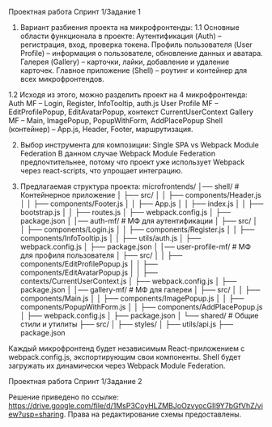 Проектная работа Спринт 1/Задание 1

1. Вариант разбиения проекта на микрофронтенды:
1.1 Основные области функционала в проекте:
Аутентификация (Auth) – регистрация, вход, проверка токена.
Профиль пользователя (User Profile) – информация о пользователе, обновление данных и аватара.
Галерея (Gallery) – карточки, лайки, добавление и удаление карточек.
Главное приложение (Shell) – роутинг и контейнер для всех микрофронтендов.

1.2 Исходя из этого, можно разделить проект на 4 микрофронтенда:
Auth MF – Login, Register, InfoTooltip, auth.js
User Profile MF – EditProfilePopup, EditAvatarPopup, контекст CurrentUserContext
Gallery MF – Main, ImagePopup, PopupWithForm, AddPlacePopup
Shell (контейнер) – App.js, Header, Footer, маршрутизация.

2. Выбор инструмента для композиции:
Single SPA vs Webpack Module Federation
В данном случае Webpack Module Federation предпочтительнее, потому что проект уже использует Webpack через react-scripts, что упрощает интеграцию.

3. Предлагаемая структура проекта:
microfrontends/
│── shell/                     # Контейнерное приложение
│   ├── src/
│   │   ├── components/Header.js
│   │   ├── components/Footer.js
│   │   ├── App.js
│   │   ├── index.js
│   │   ├── bootstrap.js
│   │   ├── routes.js
│   ├── webpack.config.js
│   ├── package.json
│
│── auth-mf/                    # МФ для аутентификации
│   ├── src/
│   │   ├── components/Login.js
│   │   ├── components/Register.js
│   │   ├── components/InfoTooltip.js
│   │   ├── utils/auth.js
│   ├── webpack.config.js
│   ├── package.json
│
│── user-profile-mf/            # МФ для профиля пользователя
│   ├── src/
│   │   ├── components/EditProfilePopup.js
│   │   ├── components/EditAvatarPopup.js
│   │   ├── contexts/CurrentUserContext.js
│   ├── webpack.config.js
│   ├── package.json
│
│── gallery-mf/                 # МФ для галереи
│   ├── src/
│   │   ├── components/Main.js
│   │   ├── components/ImagePopup.js
│   │   ├── components/PopupWithForm.js
│   │   ├── components/AddPlacePopup.js
│   ├── webpack.config.js
│   ├── package.json
│
└── shared/                     # Общие стили и утилиты
    ├── src/
    │   ├── styles/
    │   ├── utils/api.js
    ├── package.json

Каждый микрофронтенд будет независимым React-приложением с webpack.config.js, экспортирующим свои компоненты. 
Shell будет загружать их динамически через Webpack Module Federation.




Проектная работа Спринт 1/Задание 2

Решение приведено по ссылке: https://drive.google.com/file/d/1MsP3CoyHLZMBJoOzvyocGII9Y7bGfVhZ/view?usp=sharing.
Права на редактирование схемы предоставлены.
